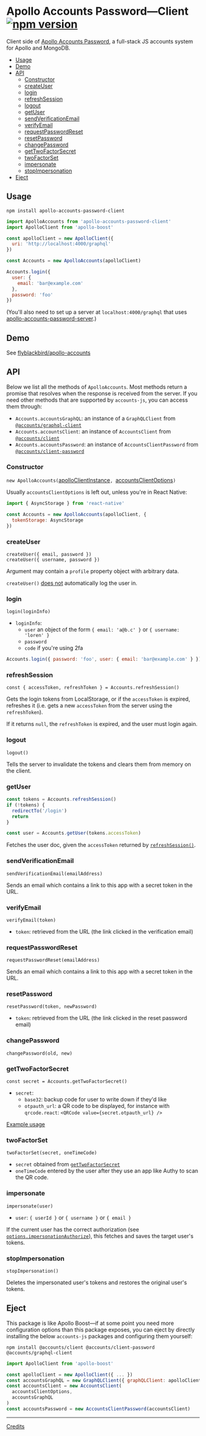 # Apollo Accounts Password—Client [![npm version](https://badge.fury.io/js/apollo-accounts-password-client.svg)](https://www.npmjs.com/package/apollo-accounts-password-client)

Client side of [Apollo Accounts Password](https://github.com/flyblackbird/apollo-accounts), a full-stack JS accounts system for Apollo and MongoDB.

<!-- START doctoc generated TOC please keep comment here to allow auto update -->
<!-- DON'T EDIT THIS SECTION, INSTEAD RE-RUN doctoc TO UPDATE -->


- [Usage](#usage)
- [Demo](#demo)
- [API](#api)
  - [Constructor](#constructor)
  - [createUser](#createuser)
  - [login](#login)
  - [refreshSession](#refreshsession)
  - [logout](#logout)
  - [getUser](#getuser)
  - [sendVerificationEmail](#sendverificationemail)
  - [verifyEmail](#verifyemail)
  - [requestPasswordReset](#requestpasswordreset)
  - [resetPassword](#resetpassword)
  - [changePassword](#changepassword)
  - [getTwoFactorSecret](#gettwofactorsecret)
  - [twoFactorSet](#twofactorset)
  - [impersonate](#impersonate)
  - [stopImpersonation](#stopimpersonation)
- [Eject](#eject)

<!-- END doctoc generated TOC please keep comment here to allow auto update -->

## Usage

`npm install apollo-accounts-password-client`

```js
import ApolloAccounts from 'apollo-accounts-password-client'
import ApolloClient from 'apollo-boost'

const apolloClient = new ApolloClient({
  uri: 'http://localhost:4000/graphql'
})

const Accounts = new ApolloAccounts(apolloClient)

Accounts.login({
  user: {
    email: 'bar@example.com'
  },
  password: 'foo'
})
```

(You'll also need to set up a server at `localhost:4000/graphql` that uses [apollo-accounts-password-server](https://github.com/flyblackbird/apollo-accounts/tree/master/server).)

## Demo

See [flyblackbird/apollo-accounts](https://github.com/flyblackbird/apollo-accounts/#demos)

## API

Below we list all the methods of `ApolloAccounts`. Most methods return a promise that resolves when the response is received from the server. If you need other methods that are supported by `accounts-js`, you can access them through:
  - `Accounts.accountsGraphQL`: an instance of a `GraphQLClient` from [`@accounts/graphql-client`](https://github.com/accounts-js/accounts/tree/master/packages/graphql-client)
  - `Accounts.accountsClient`: an instance of `AccountsClient` from [`@accounts/client`](https://github.com/accounts-js/accounts/tree/master/packages/client)
  - `Accounts.accountsPassword`: an instance of `AccountsClientPassword` from [`@accounts/client-password`](https://github.com/accounts-js/accounts/tree/master/packages/client-password)

### Constructor

`new ApolloAccounts(`[apolloClientInstance](https://www.apollographql.com/docs/react/api/apollo-client.html#apollo-client)`, `[accountsClientOptions](https://github.com/accounts-js/accounts/blob/master/packages/client/src/types/options.ts)`)`

Usually `accountsClientOptions` is left out, unless you're in React Native:

```js
import { AsyncStorage } from 'react-native'

const Accounts = new ApolloAccounts(apolloClient, {
  tokenStorage: AsyncStorage
})
```

### createUser

```
createUser({ email, password })
createUser({ username, password })
```

Argument may contain a `profile` property object with arbitrary data. 

`createUser()` [does not](https://github.com/accounts-js/accounts/issues/377) automatically log the user in.

### login 

`login(loginInfo)`

- `loginInfo`:
  - `user` an object of the form `{ email: 'a@b.c' }` or `{ username: 'loren' }`
  - `password`
  - `code` if you're using 2fa

```js
Accounts.login({ password: 'foo', user: { email: 'bar@example.com' } })
```

### refreshSession

`const { accessToken, refreshToken } = Accounts.refreshSession()` 

Gets the login tokens from LocalStorage, or if the `accessToken` is expired, refreshes it (i.e. gets a new `accessToken` from the server using the `refreshToken`).

If it returns `null`, the `refreshToken` is expired, and the user must login again.

### logout

`logout()`

Tells the server to invalidate the tokens and clears them from memory on the client.

### getUser

```js
const tokens = Accounts.refreshSession()
if (!tokens) {
  redirectTo('/login')
  return
}

const user = Accounts.getUser(tokens.accessToken)
```

Fetches the user doc, given the `accessToken` returned by [`refreshSession()`](#refreshsession).

### sendVerificationEmail

`sendVerificationEmail(emailAddress)`

Sends an email which contains a link to this app with a secret token in the URL.

### verifyEmail

`verifyEmail(token)`

- `token`: retrieved from the URL (the link clicked in the verification email)

### requestPasswordReset

`requestPasswordReset(emailAddress)`

Sends an email which contains a link to this app with a secret token in the URL.

### resetPassword

`resetPassword(token, newPassword)`

- `token`: retrieved from the URL (the link clicked in the reset password email)

### changePassword

`changePassword(old, new)`

### getTwoFactorSecret

`const secret = Accounts.getTwoFactorSecret()`

- `secret`: 
  - `base32`: backup code for user to write down if they'd like
  - `otpauth_url`: a QR code to be displayed, for instance with `qrcode.react`: `<QRCode value={secret.otpauth_url} />`

[Example usage](https://github.com/flyblackbird/apollo-accounts/tree/master/demo/web/src/TwoFactor.js)

### twoFactorSet

`twoFactorSet(secret, oneTimeCode)`

- `secret` obtained from [`getTwoFactorSecret`](#gettwofactorsecret)
- `oneTimeCode` entered by the user after they use an app like Authy to scan the QR code.

### impersonate

`impersonate(user)`

- `user`: `{ userId }` or `{ username }` or `{ email }`

If the current user has the correct authorization (see [`options.impersonationAuthorize`](https://github.com/flyblackbird/apollo-accounts/tree/master/server#createapolloaccounts)), this fetches and saves the target user's tokens.

### stopImpersonation

`stopImpersonation()`

Deletes the impersonated user's tokens and restores the original user's tokens.

## Eject

This package is like Apollo Boost—if at some point you need more configuration options than this package exposes, you can eject by directly installing the below `accounts-js` packages and configuring them yourself:

`npm install @accounts/client @accounts/client-password  @accounts/graphql-client`

```js
import ApolloClient from 'apollo-boost'

const apolloClient = new ApolloClient({ ... })
const accountsGraphQL = new GraphQLClient({ graphQLClient: apolloClient })
const accountsClient = new AccountsClient(
  accountsClientOptions,
  accountsGraphQL
)
const accountsPassword = new AccountsClientPassword(accountsClient)
```

---

[Credits](https://github.com/flyblackbird/apollo-accounts/#credits)